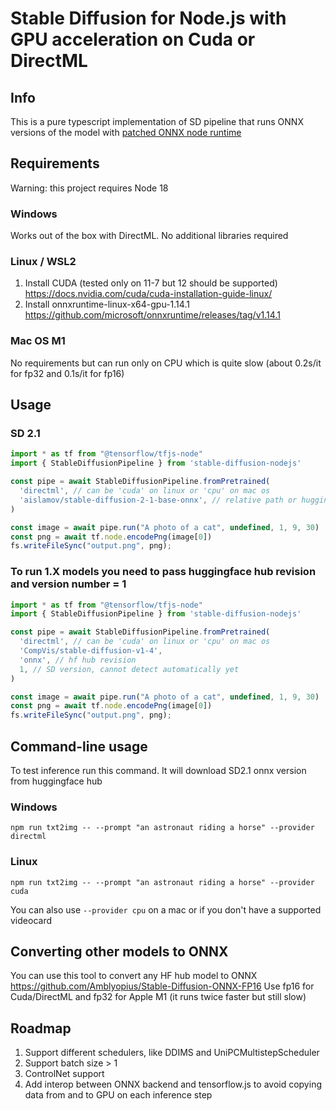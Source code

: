 # Stable Diffusion for Node.js with GPU acceleration on Cuda or DirectML

## Info
This is a pure typescript implementation of SD pipeline that runs ONNX versions of the model with [patched ONNX node runtime](https://github.com/dakenf/onnxruntime-node-gpu)

## Requirements
Warning: this project requires Node 18

### Windows
Works out of the box with DirectML. No additional libraries required

### Linux / WSL2
1. Install CUDA (tested only on 11-7 but 12 should be supported) https://docs.nvidia.com/cuda/cuda-installation-guide-linux/
2. Install onnxruntime-linux-x64-gpu-1.14.1 https://github.com/microsoft/onnxruntime/releases/tag/v1.14.1
### Mac OS M1
No requirements but can run only on CPU which is quite slow (about 0.2s/it for fp32 and 0.1s/it for fp16)

## Usage
### SD 2.1
```typescript
import * as tf from "@tensorflow/tfjs-node"
import { StableDiffusionPipeline } from 'stable-diffusion-nodejs'

const pipe = await StableDiffusionPipeline.fromPretrained(
  'directml', // can be 'cuda' on linux or 'cpu' on mac os
  'aislamov/stable-diffusion-2-1-base-onnx', // relative path or huggingface repo with onnx model
)

const image = await pipe.run("A photo of a cat", undefined, 1, 9, 30)
const png = await tf.node.encodePng(image[0])
fs.writeFileSync("output.png", png);
```
### To run 1.X models you need to pass huggingface hub revision and version number = 1
```typescript
import * as tf from "@tensorflow/tfjs-node"
import { StableDiffusionPipeline } from 'stable-diffusion-nodejs'

const pipe = await StableDiffusionPipeline.fromPretrained(
  'directml', // can be 'cuda' on linux or 'cpu' on mac os
  'CompVis/stable-diffusion-v1-4',
  'onnx', // hf hub revision
  1, // SD version, cannot detect automatically yet
)

const image = await pipe.run("A photo of a cat", undefined, 1, 9, 30)
const png = await tf.node.encodePng(image[0])
fs.writeFileSync("output.png", png);
```

## Command-line usage
To test inference run this command. It will download SD2.1 onnx version from huggingface hub
### Windows
`npm run txt2img -- --prompt "an astronaut riding a horse" --provider directml`
### Linux
`npm run txt2img -- --prompt "an astronaut riding a horse" --provider cuda`

You can also use `--provider cpu` on a mac or if you don't have a supported videocard

## Converting other models to ONNX
You can use this tool to convert any HF hub model to ONNX https://github.com/Amblyopius/Stable-Diffusion-ONNX-FP16
Use fp16 for Cuda/DirectML and fp32 for Apple M1 (it runs twice faster but still slow)

## Roadmap
1. Support different schedulers, like DDIMS and UniPCMultistepScheduler
2. Support batch size > 1
3. ControlNet support
4. Add interop between ONNX backend and tensorflow.js to avoid copying data from and to GPU on each inference step
